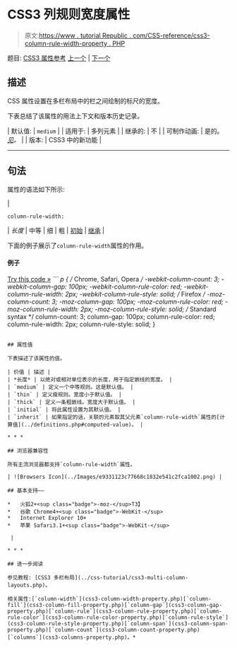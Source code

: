 # CSS3 列规则宽度属性

> 原文:[https://www . tutorial Republic . com/CSS-reference/css3-column-rule-width-property . PHP](https://www.tutorialrepublic.com/css-reference/css3-column-rule-width-property.php)

题目: [CSS3 属性参考](css3-properties.php) [上一个](css3-column-rule-style-property.php) | [下一个](css3-column-span-property.php)

## 描述

CSS 属性设置在多栏布局中的栏之间绘制的标尺的宽度。

下表总结了该属性的用法上下文和版本历史记录。

| 默认值: | `medium` |
| 适用于: | 多列元素 |
| 继承的: | 不 |
| 可制作动画: | 是的。 [*见*](css-animatable-properties.php)*。* |
| 版本: | CSS3 中的新功能 |

* * *

## 句法

属性的语法如下所示:

| 

```
column-rule-width: 
```

 | *长度* &#124; 中等 &#124; 细 &#124; 粗 &#124; [初始](../definitions.php#initial) &#124; [继承](../definitions.php#inherit) |

下面的例子展示了`column-rule-width`属性的作用。

#### 例子

[Try this code »](../codelab.php?topic=css3&file=column-rule-width-property "Try this code using online Editor") *```
p {
    /* Chrome, Safari, Opera */
    -webkit-column-count: 3;
    -webkit-column-gap: 100px;
    -webkit-column-rule-color: red;
    -webkit-column-rule-width: 2px;
    -webkit-column-rule-style: solid;
    /* Firefox */
    -moz-column-count: 3;
    -moz-column-gap: 100px;
    -moz-column-rule-color: red;
    -moz-column-rule-width: 2px;
    -moz-column-rule-style: solid;
    /* Standard syntax */
    column-count: 3;
    column-gap: 100px;
    column-rule-color: red;
    column-rule-width: 2px;
    column-rule-style: solid;
}
```*  ** * *

## 属性值

下表描述了该属性的值。

| 价值 | 描述 |
| *长度* | 以绝对或相对单位表示的长度，用于指定嵌线的宽度。 |
| `medium` | 定义一个中等规则。这是默认值。 |
| `thin` | 定义瘦规则。宽度小于默认值。 |
| `thick` | 定义一条粗嵌线。宽度大于默认值。 |
| `initial` | 将此属性设置为其默认值。 |
| `inherit` | 如果指定的话，关联的元素取其父元素`column-rule-width`属性的[计算值](../definitions.php#computed-value)。 |

* * *

## 浏览器兼容性

所有主流浏览器都支持`column-rule-width`属性。

| ![Browsers Icon](../Images/e9331123c77668c1832e541c2fca1002.png) | 

## 基本支持——

*   火狐2+<sup class="badge">-moz-</sup>T3】
*   谷歌 Chrome4+<sup class="badge">-WebKit-</sup>
*   Internet Explorer 10+
*   苹果 Safari3.1+<sup class="badge">-WebKit-</sup>

 |

* * *

## 进一步阅读

参见教程: [CSS3 多栏布局](../css-tutorial/css3-multi-column-layouts.php)。

相关属性:[`column-width`](css3-column-width-property.php)[`column-fill`](css3-column-fill-property.php)[`column-gap`](css3-column-gap-property.php)[`column-rule`](css3-column-rule-property.php)[`column-rule-color`](css3-column-rule-color-property.php)[`column-rule-style`](css3-column-rule-style-property.php)[`column-span`](css3-column-span-property.php)[`column-count`](css3-column-count-property.php)[`columns`](css3-columns-property.php)。*